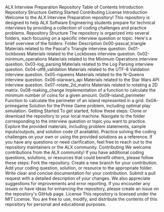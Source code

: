 ALX Interview Preparation Repository
Table of Contents
Introduction
Repository Structure
Getting Started
Contributing
License
Introduction
Welcome to the ALX Interview Preparation repository! This repository is designed to help ALX Software Engineering students prepare for technical interviews by providing a collection of coding challenges and practice problems.
Repository Structure
The repository is organized into several folders, each focusing on a specific interview question or topic. Here's a brief overview of the folders:
Folder	Description
0x00-pascal_triangle	Materials related to the Pascal's Triangle interview question.
0x01-lockboxes	Materials related to the Lockboxes interview question.
0x02-minimum_operations	Materials related to the Minimum Operations interview question.
0x03-log_parsing	Materials related to the Log Parsing interview question.
0x04-utf8_validation	Materials related to the UTF-8 Validation interview question.
0x05-nqueens	Materials related to the N-Queens interview question.
0x06-starwars_api	Materials related to the Star Wars API interview question.
0x07-rotate_2d_matrix	Materials related to rotating a 2D matrix.
0x08-making_change	Implementation of a function to calculate the minimum number of coins for a given amount.
0x09-island_perimeter	Function to calculate the perimeter of an island represented in a grid.
0x0A-primegame	Solution for the Prime Game problem, including optimal play simulation.
Getting Started
To get started, follow these steps:
Clone or download the repository to your local machine.
Navigate to the folder corresponding to the interview question or topic you want to practice.
Explore the provided materials, including problem statements, sample inputs/outputs, and solution code (if available).
Practice solving the coding challenges on your own or using the provided solutions as a reference.
If you have any questions or need clarification, feel free to reach out to the repository maintainers or the ALX community.
Contributing
We welcome contributions from the ALX community! If you have additional coding questions, solutions, or resources that could benefit others, please follow these steps:
Fork the repository.
Create a new branch for your contribution.
Add your coding question, solution, or resource to the appropriate folder.
Write clear and concise documentation for your contribution.
Submit a pull request with a detailed description of your changes.
We also appreciate suggestions for improvements and error reporting. If you encounter any issues or have ideas for enhancing the repository, please create an issue on the repository's GitHub page.
License
This repository is licensed under the MIT License. You are free to use, modify, and distribute the contents of this repository for personal and educational purposes.
